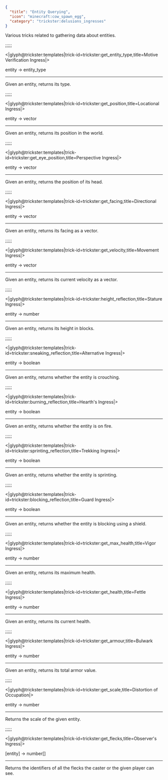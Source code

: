 ```json
{
  "title": "Entity Querying",
  "icon": "minecraft:cow_spawn_egg",
  "category": "trickster:delusions_ingresses"
}
```

Various tricks related to gathering data about entities.

;;;;;

<|glyph@trickster:templates|trick-id=trickster:get_entity_type,title=Motive Verification Ingress|>

entity -> entity_type

---

Given an entity, returns its type.

;;;;;

<|glyph@trickster:templates|trick-id=trickster:get_position,title=Locational Ingress|>

entity -> vector

---

Given an entity, returns its position in the world.

;;;;;

<|glyph@trickster:templates|trick-id=trickster:get_eye_position,title=Perspective Ingress|>

entity -> vector

---

Given an entity, returns the position of its head.

;;;;;

<|glyph@trickster:templates|trick-id=trickster:get_facing,title=Directional Ingress|>

entity -> vector

---

Given an entity, returns its facing as a vector.

;;;;;

<|glyph@trickster:templates|trick-id=trickster:get_velocity,title=Movement Ingress|>

entity -> vector

---

Given an entity, returns its current velocity as a vector.

;;;;;

<|glyph@trickster:templates|trick-id=trickster:height_reflection,title=Stature Ingress|>

entity -> number

---

Given an entity, returns its height in blocks.

;;;;;

<|glyph@trickster:templates|trick-id=trickster:sneaking_reflection,title=Alternative Ingress|>

entity -> boolean

---

Given an entity, returns whether the entity is crouching.

;;;;;

<|glyph@trickster:templates|trick-id=trickster:burning_reflection,title=Hearth's Ingress|>

entity -> boolean

---

Given an entity, returns whether the entity is on fire.

;;;;;

<|glyph@trickster:templates|trick-id=trickster:sprinting_reflection,title=Trekking Ingress|>

entity -> boolean

---

Given an entity, returns whether the entity is sprinting.

;;;;;

<|glyph@trickster:templates|trick-id=trickster:blocking_reflection,title=Guard Ingress|>

entity -> boolean

---

Given an entity, returns whether the entity is blocking using a shield.

;;;;;

<|glyph@trickster:templates|trick-id=trickster:get_max_health,title=Vigor Ingress|>

entity -> number

---

Given an entity, returns its maximum health.

;;;;;

<|glyph@trickster:templates|trick-id=trickster:get_health,title=Fettle Ingress|>

entity -> number

---

Given an entity, returns its current health.

;;;;;

<|glyph@trickster:templates|trick-id=trickster:get_armour,title=Bulwark Ingress|>

entity -> number

---

Given an entity, returns its total armor value.

;;;;;

<|glyph@trickster:templates|trick-id=trickster:get_scale,title=Distortion of Occupation|>

entity -> number

---

Returns the scale of the given entity.

;;;;;

<|glyph@trickster:templates|trick-id=trickster:get_flecks,title=Observer's Ingress|>

[entity] -> number[]

---

Returns the identifiers of all the flecks the caster or the given player can see.
